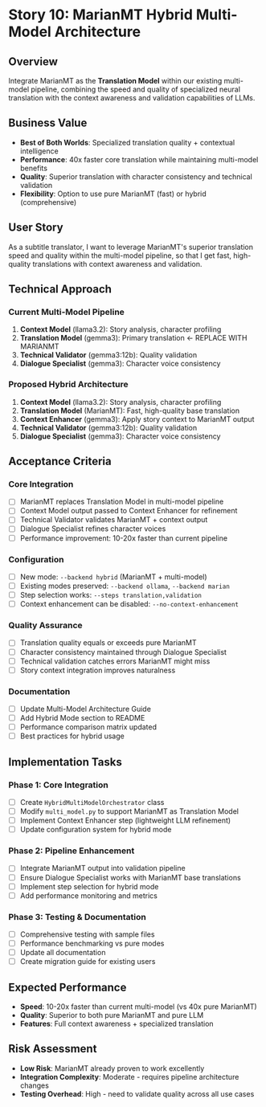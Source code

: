# Story 10: MarianMT Hybrid Multi-Model Architecture

## Overview
Integrate MarianMT as the **Translation Model** within our existing multi-model pipeline, combining the speed and quality of specialized neural translation with the context awareness and validation capabilities of LLMs.

## Business Value
- **Best of Both Worlds**: Specialized translation quality + contextual intelligence
- **Performance**: 40x faster core translation while maintaining multi-model benefits
- **Quality**: Superior translation with character consistency and technical validation
- **Flexibility**: Option to use pure MarianMT (fast) or hybrid (comprehensive)

## User Story
As a subtitle translator, I want to leverage MarianMT's superior translation speed and quality within the multi-model pipeline, so that I get fast, high-quality translations with context awareness and validation.

## Technical Approach

### Current Multi-Model Pipeline
1. **Context Model** (llama3.2): Story analysis, character profiling
2. **Translation Model** (gemma3): Primary translation ← REPLACE WITH MARIANMT
3. **Technical Validator** (gemma3:12b): Quality validation
4. **Dialogue Specialist** (gemma3): Character voice consistency

### Proposed Hybrid Architecture
1. **Context Model** (llama3.2): Story analysis, character profiling
2. **Translation Model** (MarianMT): Fast, high-quality base translation
3. **Context Enhancer** (gemma3): Apply story context to MarianMT output
4. **Technical Validator** (gemma3:12b): Quality validation
5. **Dialogue Specialist** (gemma3): Character voice consistency

## Acceptance Criteria

### Core Integration
- [ ] MarianMT replaces Translation Model in multi-model pipeline
- [ ] Context Model output passed to Context Enhancer for refinement
- [ ] Technical Validator validates MarianMT + context output
- [ ] Dialogue Specialist refines character voices
- [ ] Performance improvement: 10-20x faster than current pipeline

### Configuration
- [ ] New mode: `--backend hybrid` (MarianMT + multi-model)
- [ ] Existing modes preserved: `--backend ollama`, `--backend marian`
- [ ] Step selection works: `--steps translation,validation`
- [ ] Context enhancement can be disabled: `--no-context-enhancement`

### Quality Assurance
- [ ] Translation quality equals or exceeds pure MarianMT
- [ ] Character consistency maintained through Dialogue Specialist
- [ ] Technical validation catches errors MarianMT might miss
- [ ] Story context integration improves naturalness

### Documentation
- [ ] Update Multi-Model Architecture Guide
- [ ] Add Hybrid Mode section to README
- [ ] Performance comparison matrix updated
- [ ] Best practices for hybrid usage

## Implementation Tasks

### Phase 1: Core Integration
- [ ] Create `HybridMultiModelOrchestrator` class
- [ ] Modify `multi_model.py` to support MarianMT as Translation Model
- [ ] Implement Context Enhancer step (lightweight LLM refinement)
- [ ] Update configuration system for hybrid mode

### Phase 2: Pipeline Enhancement
- [ ] Integrate MarianMT output into validation pipeline
- [ ] Ensure Dialogue Specialist works with MarianMT base translations
- [ ] Implement step selection for hybrid mode
- [ ] Add performance monitoring and metrics

### Phase 3: Testing & Documentation
- [ ] Comprehensive testing with sample files
- [ ] Performance benchmarking vs pure modes
- [ ] Update all documentation
- [ ] Create migration guide for existing users

## Expected Performance
- **Speed**: 10-20x faster than current multi-model (vs 40x pure MarianMT)
- **Quality**: Superior to both pure MarianMT and pure LLM
- **Features**: Full context awareness + specialized translation

## Risk Assessment
- **Low Risk**: MarianMT already proven to work excellently
- **Integration Complexity**: Moderate - requires pipeline architecture changes
- **Testing Overhead**: High - need to validate quality across all use cases
